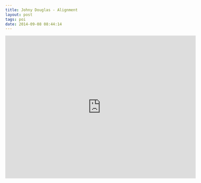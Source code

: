 ```yaml
---
title: Johny Douglas - Alignment
layout: post
tags: poi
date: 2014-09-08 08:44:14
---
```

<iframe width="603" height="452" src="https://www.youtube.com/embed/1okrpybLBTQ" frameborder="0" allowfullscreen="true"></iframe>
